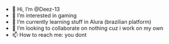 - 👋 Hi, I’m @Deez-13
- 👀 I’m interested in gaming
- 🌱 I’m currently learning stuff in Alura (brazilian platform)
- 💞️ I’m looking to collaborate on nothing cuz i work on my own
- 📫 How to reach me: you dont

<!---
Deez-13/Deez-13 is a ✨ special ✨ repository because its `README.md` (this file) appears on your GitHub profile.
You can click the Preview link to take a look at your changes.
--->

